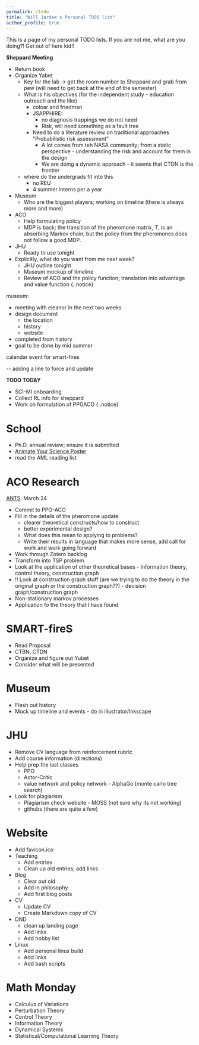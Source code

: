 ```yaml
---
permalink: /todo
title: "Will Jardee's Personal TODO list"
author_profile: true
---
```


This is a page of my personal TODO lists. If you are not me, what are you doing?! Get out of here kid!!

**Sheppard Meeting**
- Return book
- Organize Yabet
  - Key for the lab -> get the room number to Sheppard and grab from pew (will need to get back at the end of the semester)
  - What is his objectives (for the independent study - education outreach and the like)
    - coloar and friedman
    - JSAPPHIRE:
      - no diagnosis trappings we do not need
      - Risk, will need something as a fault tree
    - Need to do a literature review on traditional approaches "Probabilistic risk assessment"
      - A lot comes from teh NASA community; from a static perspective - understanding the risk and account for them in the design
      - We are doing a dynamic approach - it seems that CTDN is the frontier
  - where do the undergrads fit into this
    - no REU
    - 4 summer interns per a year
- Museum
  - Who are the biggest players; working on timeline (there is always more and more)
- ACO
  - Help formulating policy
  - MDP is back; the transition of the pheromone matrix, $T$, is an absorbing Markov chain, but the policy from the pheromones does not follow a good MDP.
- JHU
  - Ready to use tonight 
- Explicitly, what do you want from me next week?
  - JHU outline tonight
  - Museum mockup of timeline
  - Review of ACO and the policy function; translation into advantage and value function
{:.notice}


museum:<br>
- meeting with eleanor in the next two weeks
- design document
  - the location
  - history
  - website
- completed from history
- goal to be done by mid summer

calendar event for smart-fires

-- adding a line to force and update

**TODO TODAY**
- SCI-MI onboarding
- Collect RL info for sheppard
- Work on formulation of PPOACO
{:.notice}

# School
- Ph.D. annual review; ensure it is submitted
- [Animate Your Science Poster](https://www.animateyour.science/scientific-poster-design-course)
- read the AML reading list

# ACO Research
[ANTS](https://www.uni-konstanz.de/ants-2024/#conference): March 24
- Commit to PPO-ACO
- Fill in the details of the pheromone update 
  - clearer theoretical constructs/how to construct
  - better experimental design?
  - What does this mean to applying to problems? 
  - Write their results in language that makes more sense, add call for work and work going forward
- Work through Zotero backlog
- Transform into TSP problem
- Look at the application of other theoretical bases - Information theory, control theory, construction graph
- !! Look at construction graph stuff (are we trying to do the theory in the original graph or the construction graph??) - decision graph/construction graph 
- Non-stationary markov processes 
- Application fo the theory that I have found

# SMART-fireS
- Read Proposal
- CTBN, CTDN
- Organize and figure out Yubet
- Consider what will be presented

# Museum
- Flesh out history
- Mock up timeline and events - do in illustrator/Inkscape

# JHU
- Remove CV language from reinforcement rubric
- Add course information (directions)
- Help prep the last classes
  - PPO
  - Actor-Critic
  - value network and policy network - AlphaGo (monte carlo tree search)
- Look for plagiarism
  - Plagiarism check website - MOSS (not sure why its not working)
  - githubs (there are quite a few)

# Website
- Add favicon.ico
- Teaching 
  - Add entries
  - Clean up old entries; add links
- Blog
  - Clear out old
  - Add in philosophy
  - Add first blog posts
- CV
  - Update CV
  - Create Markdown copy of CV
- DND
  - clean up landing page
  - Add links
  - Add hobby list
- Linux
  - Add personal linux build
  - Add links
  - Add bash scripts

# Math Monday
- Calculus of Variations
- Perturbation Theory
- Control Theory
- Information Theory
- Dynamical Systems
- Statistical/Computational Learning Theory

